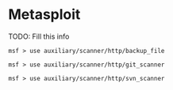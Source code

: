 # Metasploit

TODO: Fill this info

```
msf > use auxiliary/scanner/http/backup_file
```

```
msf > use auxiliary/scanner/http/git_scanner
```

```
msf > use auxiliary/scanner/http/svn_scanner
```